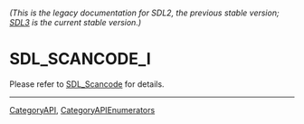 ###### (This is the legacy documentation for SDL2, the previous stable version; [SDL3](https://wiki.libsdl.org/SDL3/) is the current stable version.)
# SDL_SCANCODE_I

Please refer to [SDL_Scancode](SDL_Scancode) for details.

----
[CategoryAPI](CategoryAPI), [CategoryAPIEnumerators](CategoryAPIEnumerators)

